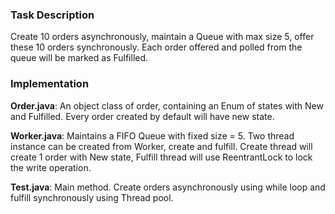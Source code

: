### Task Description
Create 10 orders asynchronously, maintain a Queue with max size 5, offer these 10 orders synchronously. Each order offered and polled from the queue will be marked as Fulfilled.

### Implementation
**Order.java**: An object class of order, containing an Enum of states with New and Fulfilled. Every order created by default will have new state.

**Worker.java**: Maintains a FIFO Queue with fixed size = 5. Two thread instance can be created from Worker, create and fulfill. Create thread will create 1 order with New state, Fulfill thread will use ReentrantLock to lock the write operation.

**Test.java**: Main method. Create orders asynchronously using while loop and fulfill synchronously using Thread pool.